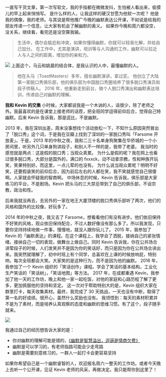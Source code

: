 一直写干货文章，第一次写软文，我的手指都在微微发抖，生怕被人看出来，偷摸儿的早上起来悄悄写。
是什么样的人，让我这样的硬汉甘愿为他软一次呢？
他是我的偶像，我的老师。与其说是帮他推广今晚的幽默表达公开课，不如说是给我的朋友传递一个信息，让大家有机会了解幽默的奥义。
如果你今晚和周六都没空，没关系，继续看，看完还是没空算我输。

>生活中，偶尔会尴尬和冲突，如果你懂得幽默，你就可以轻易化解，并给自己加分。
在工作中，尤其是演讲，培训等与人沟通的工作，幽默可以拉近人与人之间的距离，增加你的亲和力。

![](./_image/2017-04-25-12-11-22.jpg)
上面这个，马云和姚晨的结合体，是我认识的人中，最懂幽默的人。

>他在头马（ToastMasters）多年，擅长幽默演讲，拿过奖。
他创立了大陆第一家脱口秀俱乐部，他的俱乐部为中国脱口秀圈培养了很多脱口秀演员和段子供稿人。
2016 年，他重新走到前台，做个人脱口秀演出和幽默表达培训，传递自己对幽默的理解。

**我和 Kevin 的交集**
小时候，大家都说我是一个木讷的人，话很少，除了老师之外。我最喜欢的是在课堂上接老师的话茬，把全班同学逗得前仰后合，觉得自己特幽默。后来 Kevin 告诉我，那是逗比，不是幽默。

2013 年，我在深圳出差，周末没事想找个活动放松一下，不知什么原因突然冒出了「脱口秀」这个词，于是我在豆瓣上找到了深圳的一家脱口秀叫「Farsome 开放麦」。于是，2013 年的中秋之夜，我和二三十名单身狗聚集在华侨城的一个小房间里，听另外几只单身狗讲段子，和别人不一样的是，我带了老婆。
我当时的感觉就是两点：这是假的脱口秀；当观众真累。
为什么是假的呢？我在网上也看过很多脱口秀，大部分是国外的，满口的 fxxxck，动不动拿宗教，性和种族开玩笑，笑果特别好。而这里，一点儿荤的也没有。
为什么说当观众累呢？明明不好笑，还要假装笑的前仰后合，因为前后左右的人都在笑，我不笑就感觉自己很傻啊。人家就会怀疑我的智商啊。
中场休息的时候，Kevin 告诉我，俱乐部是大家练习的平台，不是剧场。Kevin 把头马的三大禁忌带到了自己的俱乐部，不谈宗教，政治和性。

后来我就没再去，去另外的一家在地王大厦顶楼的脱口秀俱乐部听了两次，他们的风格和国外的比较像，好玩多了。

2014 年的中秋之夜，我又去了 Farsome，想看看他们有没有进步。他们依旧保持不好笑的风格，观众依旧保持配合，不过人数好像没有那么多了。所以我发现，只要你坚持持续地做一件事，慢慢地，就没人跟你玩儿了。
2015 年，我参加了 Kevin 的「幽默表达」的课程。在这个课程上，我学会了洒脱，接纳自己的紧张情绪，接纳自己一切的表现，做舞台上做自己。同时 Kevin 告诉我，你在公共场合讲荤段子的时候，人们发笑并不是因为你的笑话好，而只是因为你在公共场合讲出来。我突然就理解了，初中时班上有个同学，总喜欢在上课的时候放响屁，特别响，每次全班都会大笑。大家笑的是这种行为，而不是因为他的幽默。
2016 年，我参加了一个 Kevin 组织的「笑话创作」课程。学会了笑话的基本结构，工业化生产笑话的「笑话树」，「笑话地图」等方法。
2017 年，在成都重遇 Kevin，我参加了他一天的工作坊，晚上和他一家一起吃饭，对他的家庭和心路历程了解了更多，更加佩服他的坚持和坚定。
这一次对于帮助特别大的是，Kevin 组织大家在群里打卡，每天收集素材。最终，我完成了 30 天挑战，一天也没有中断，取得了第一名的好成绩。很开心，虽然什么奖励也没有。
我领悟到：每天的素材积累并不是为了素材，而是培养认真观察的态度和幽默的思维习惯。有了这个，段子随手就来。

![](./_image/2017-04-25-12-39-42.jpg)

我通过自己的经历想告诉大家的是：
* 你对幽默的理解可能是错的，[《幽默是智慧溢出，逗逼是情商欠费》](http://www.jianshu.com/p/37302d312000)
* 幽默是可以学习的，有老师指路可能会少走弯路
* 幽默是需要刻意练习的，一群人一起打卡会更容易坚持

如果你希望自己是一个幽默睿智的人，欢迎报名周六一整天的工作坊。或者今天晚上去听一个公开课，见证 Kevin 老师的风采，再做决定。我只能帮你到这里了！